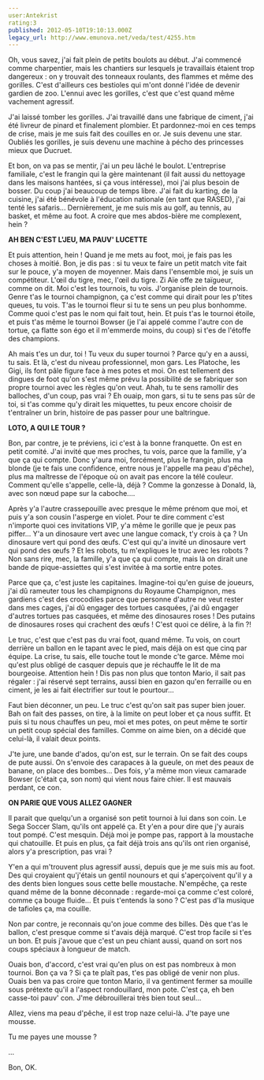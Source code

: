 ```yaml
---
user:Antekrist
rating:3
published: 2012-05-10T19:10:13.000Z
legacy_url: http://www.emunova.net/veda/test/4255.htm
---
```

Oh, vous savez, j'ai fait plein de petits boulots au début. J'ai commencé comme charpentier, mais les chantiers sur lesquels je travaillais étaient trop dangereux : on y trouvait des tonneaux roulants, des flammes et même des gorilles. C'est d'ailleurs ces bestioles qui m'ont donné l'idée de devenir gardien de zoo. L'ennui avec les gorilles, c'est que c'est quand même vachement agressif.  

J'ai laissé tomber les gorilles. J'ai travaillé dans une fabrique de ciment, j'ai été livreur de pinard et finalement plombier. Et pardonnez-moi en ces temps de crise, mais je me suis fait des couilles en or. Je suis devenu une star. Oubliés les gorilles, je suis devenu une machine à pécho des princesses mieux que Ducruet.  

Et bon, on va pas se mentir, j'ai un peu lâché le boulot. L'entreprise familiale, c'est le frangin qui la gère maintenant (il fait aussi du nettoyage dans les maisons hantées, si ça vous intéresse), moi j'ai plus besoin de bosser. Du coup j'ai beaucoup de temps libre. J'ai fait du karting, de la cuisine, j'ai été bénévole à l'éducation nationale (en tant que RASED), j'ai tenté les safaris... Dernièrement, je me suis mis au golf, au tennis, au basket, et même au foot. A croire que mes abdos-bière me complexent, hein ?  

  

**AH BEN C'EST L'JEU, MA PAUV' LUCETTE**  

Et puis attention, hein ! Quand je me mets au foot, moi, je fais pas les choses à moitié. Bon, je dis pas : si tu veux te faire un petit match vite fait sur le pouce, y'a moyen de moyenner. Mais dans l'ensemble moi, je suis un compétiteur. L'œil du tigre, mec, l'œil du tigre. Zi Aïe offe ze taïgueur, comme on dit. Moi c'est les tournois, tu vois. J'organise plein de tournois. Genre t'as le tournoi champignon, ça c'est comme qui dirait pour les p'tites queues, tu vois. T'as le tournoi fleur si tu te sens un peu plus bonhomme. Comme quoi c'est pas le nom qui fait tout, hein. Et puis t'as le tournoi étoile, et puis t'as même le tournoi Bowser (je l'ai appelé comme l'autre con de tortue, ça flatte son égo et il m'emmerde moins, du coup) si t'es de l'étoffe des champions.  

Ah mais t'es un dur, toi ! Tu veux du super tournoi ? Parce qu'y en a aussi, tu sais. Et là, c'est du niveau professionnel, mon gars. Les Platoche, les Gigi, ils font pâle figure face à mes potes et moi. On est tellement des dingues de foot qu'on s'est même prévu la possibilité de se fabriquer son propre tournoi avec les règles qu'on veut. Ahah, tu te sens ramollir des balloches, d'un coup, pas vrai ? Eh ouaip, mon gars, si tu te sens pas sûr de toi, si t'as comme qu'y dirait les miquettes, tu peux encore choisir de t'entraîner un brin, histoire de pas passer pour une baltringue.  

  

**LOTO, A QUI LE TOUR ?**  

Bon, par contre, je te préviens, ici c'est à la bonne franquette. On est en petit comité. J'ai invité que mes proches, tu vois, parce que la famille, y'a que ça qui compte. Donc y'aura moi, forcément, plus le frangin, plus ma blonde (je te fais une confidence, entre nous je l'appelle ma peau d'pêche), plus ma maîtresse de l'époque où on avait pas encore la télé couleur. Comment qu'elle s'appelle, celle-là, déjà ? Comme la gonzesse à Donald, là, avec son nœud pape sur la caboche....  

Après y'a l'autre crassepouille avec presque le même prénom que moi, et puis y'a son cousin l'asperge en violet. Pour te dire comment c'est n'importe quoi ces invitations VIP, y'a même le gorille que je peux pas piffer... Y'a un dinosaure vert avec une langue comack, t'y crois à ça ? Un dinosaure vert qui pond des œufs. C'est qui qu'a invité un dinosaure vert qui pond des œufs ? Et les robots, tu m'expliques le truc avec les robots ? Non sans rire, mec, la famille, y'a que ça qui compte, mais là on dirait une bande de pique-assiettes qui s'est invitée à ma sortie entre potes.  

Parce que ça, c'est juste les capitaines. Imagine-toi qu'en guise de joueurs, j'ai dû rameuter tous les champignons du Royaume Champignon, mes gardiens c'est des crocodiles parce que personne d'autre ne veut rester dans mes cages, j'ai dû engager des tortues casquées, j'ai dû engager d'autres tortues pas casquées, et même des dinosaures roses ! Des putains de dinosaures roses qui crachent des œufs ! C'est quoi ce délire, à la fin ?!  

  

Le truc, c'est que c'est pas du vrai foot, quand même. Tu vois, on court derrière un ballon en le tapant avec le pied, mais déjà on est que cinq par équipe. La crise, tu sais, elle touche tout le monde c'te garce. Même moi qu'est plus obligé de casquer depuis que je réchauffe le lit de ma bourgeoise. Attention hein ! Dis pas non plus que tonton Mario, il sait pas régaler : j'ai réservé sept terrains, aussi bien en gazon qu'en ferraille ou en ciment, je les ai fait électrifier sur tout le pourtour...  

Faut bien déconner, un peu. Le truc c'est qu'on sait pas super bien jouer. Bah on fait des passes, on tire, à la limite on peut lober et ça nous suffit. Et puis si tu nous chauffes un peu, moi et mes potes, on peut même te sortir un petit coup spécial des familles. Comme on aime bien, on a décidé que celui-là, il valait deux points.  

J'te jure, une bande d'ados, qu'on est, sur le terrain. On se fait des coups de pute aussi. On s'envoie des carapaces à la gueule, on met des peaux de banane, on place des bombes... Des fois, y'a même mon vieux camarade Bowser (c'était ça, son nom) qui vient nous faire chier. Il est mauvais perdant, ce con.  

  

**ON PARIE QUE VOUS ALLEZ GAGNER**  

Il parait que quelqu'un a organisé son petit tournoi à lui dans son coin. Le Sega Soccer Slam, qu'ils ont appelé ça. Et y'en a pour dire que j'y aurais tout pompé. C'est mesquin. Déjà moi je pompe pas, rapport à la moustache qui chatouille. Et puis en plus, ça fait déjà trois ans qu'ils ont rien organisé, alors y'a prescription, pas vrai ?  

Y'en a qui m'trouvent plus agressif aussi, depuis que je me suis mis au foot. Des qui croyaient qu'j'étais un gentil nounours et qui s'aperçoivent qu'il y a des dents bien longues sous cette belle moustache. N'empêche, ça reste quand même de la bonne déconnade : regarde-moi ça comme c'est coloré, comme ça bouge fluide... Et puis t'entends la sono ? C'est pas d'la musique de tafioles ça, ma couille.  

Non par contre, je reconnais qu'on joue comme des billes. Dès que t'as le ballon, c'est presque comme si t'avais déjà marqué. C'est trop facile si t'es un bon. Et puis j'avoue que c'est un peu chiant aussi, quand on sort nos coups spéciaux à longueur de match.  

Ouais bon, d'accord, c'est vrai qu'en plus on est pas nombreux à mon tournoi. Bon ça va ? Si ça te plaît pas, t'es pas obligé de venir non plus. Ouais ben va pas croire que tonton Mario, il va gentiment fermer sa mouille sous prétexte qu'il a l'aspect rondouillard, mon pote. C'est ça, eh ben casse-toi pauv' con. J'me débrouillerai très bien tout seul...  

Allez, viens ma peau d'pêche, il est trop naze celui-là. J'te paye une mousse.   

Tu me payes une mousse ?   

...  

Bon, OK.